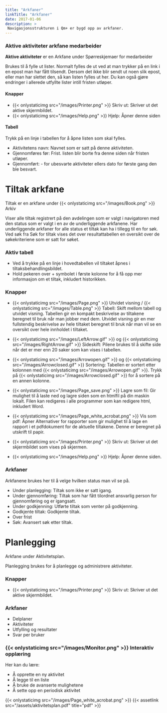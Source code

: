 ```yaml
---
title: "Arkfaner"
linkTitle: "Arkfaner"
date: 2017-01-06
description: >
 Navigasjonsstrukturen i Qm+ er bygd opp av arkfaner.
---
```

### Aktive aktiviteter arkfane medarbeider

**Aktive aktiviteter** er en Arkfane under Spørreskjemaer for medarbeider

Brukes til å fylle ut lister. Normalt fylles de ut ved at man trykker på en link i en epost man har fått tilsendt. Dersom det ikke blir sendt ut noen slik epost, eller man har slettet den, så kan listen fylles ut her. Du kan også gjøre endringer i allerede utfyllte lister intill fristen utløper.

#### Knapper

- {{< onlystaticimg src="/images/Printer.png" >}} Skriv ut: Skriver ut det aktive skjermbildet.
- {{< onlystaticimg src="/images/Help.png" >}} Hjelp: Åpner denne siden

#### Tabell

Trykk på en linje i tabellen for å åpne listen som skal fylles.

- Aktivitetens navn: Navnet som er satt på denne aktiviteten.
- Gjennomføres før: Frist. listen blir borte fra denne siden når fristen utløper.
- Gjennomført: - for ubesvarte aktiviteter ellers dato for første gang den ble besvart.

# Tiltak arkfane
Tiltak er en arkfane under {{< onlystaticimg src="/images/Book.png" >}} Arkiv

Viser alle tiltak registrert på den avdelingen som er valgt i navigatoren med den status som er valgt i en av de underliggende arkfanene. Har underliggende arkfaner for alle status et tiltak kan ha i tillegg til en for søk. Ved søk fra Søk for tiltak vises det over resultattabellen en oversikt over de søkekriteriene som er satt for søket.

### Aktiv tabell

- Ved å trykke på en linje i hovedtabellen vil tiltaket åpnes i tiltaksbehandlingsbildet.
- Hold pekeren over + symbolet i første kolonne for å få opp mer informasjon om et tiltak, inkludert historikken.

### Knapper

- {{< onlystaticimg src="/images/Page.png" >}} Utvidet visning / {{< onlystaticimg src="/images/Table.png" >}} Tabell: Skift mellom tabell og utvidet visning. Tabellen gir en kompakt beskrivelse av tiltakene beregnet til bruk når man jobber med dem. Utvidet visning gir en mer fullstendig beskrivelse av hele tiltaket beregnet til bruk når man vil se en oversikt over hele innholdet i tiltaket.
    
- {{< onlystaticimg src="/images/LeftArrow.gif" >}} og {{< onlystaticimg src="/images/RightArrow.gif" >}} Sideskift: Pilene brukes til å skifte side når det er mer enn 20 saker som kan vises i tabellen.
    
- {{< onlystaticimg src="/images/Arrowopen.gif" >}} og {{< onlystaticimg src="/images/Arrowclosed.gif" >}} Sortering: Tabellen er sortert etter kolonnen med {{< onlystaticimg src="/images/Arrowopen.gif" >}}. Trykk på {{< onlystaticimg src="/images/Arrowclosed.gif" >}} for å sortere på en annen kolonne.
    
- {{< onlystaticimg src="/images/Page_save.png" >}} Lagre som fil: Gir mulighet til å laste ned og lagre siden som en htmlfil på din maskin lokalt. Filen kan redigeres i alle programmer som kan redigere html, inkludert Word.
    
- {{< onlystaticimg src="/images/Page_white_acrobat.png" >}} Vis som pdf: Åpner Alternativer for rapporter som gir mulighet til å lage en rapport i et pdfdokument for de aktuelle tiltakene. Denne er beregnet på utskrift til papir.

- {{< onlystaticimg src="/images/Printer.png" >}} Skriv ut: Skriver ut det skjermbildet som vises på skjermen.

- {{< onlystaticimg src="/images/Help.png" >}} Hjelp: Åpner denne siden.

### Arkfaner

Arkfanene brukes her til å velge hvilken status man vil se på.

- Under planlegging: Tiltak som ikke er satt igang.
- Under gjennomføring: Tiltak som har fått tilordnet ansvarlig person for gjennomføring og er igangsatt.
- Under godkjenning: Utførte tiltak som venter på godkjenning.
- Godkjente tiltak: Godkjente tiltak.
- Over frist
- Søk: Avansert søk etter tiltak.

# Planlegging
Arkfane under Aktivitetsplan.

Planlegging brukes for å planlegge og administrere aktiviteter.

### Knapper

- {{< onlystaticimg src="/images/Printer.png" >}} Skriv ut: Skriver ut det aktive skjermbildet.

### Arkfaner

- Delplaner
- Aktiviteter
- Utfylling og resultater
- Svar per bruker

### {{< onlystaticimg src="/images/Monitor.png" >}} Interaktiv opplæring

Her kan du lære:

- Å opprette en ny aktivitet
- Å legge til en liste
- Å bruke de avanserte mulighetene
- Å sette opp en periodisk aktivitet

{{< onlystaticimg src="/images/Page_white_acrobat.png" >}} 
{{< assetlink src="/assets/aktivitetsplan.pdf" title="pdf" >}}
